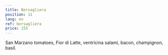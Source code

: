 ```yaml
---
title: Bersagliera
position: 11
lang: en
ref: bersagliera
price: 155
---
```


San Marzano tomatoes, Fior di Latte, ventricina salami, bacon, champignon, basil.
